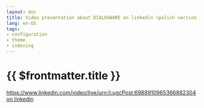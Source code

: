 ```yaml
---
layout: doc
title: Video presentation about DIALOGWARE on linkedin (polish version)
lang: en-US
tags:
- configuration
- theme
- indexing
---
```


# {{ $frontmatter.title }}


<script setup>
import ComponentA from '/components/A.vue'
import ComponentB from '/components/B.vue'

const components= [ ComponentA, ComponentB ]
const tabs= ['ComponentA', 'ComponentB']
const component= ComponentA
console.log(components)
</script>

<template>
  <div>
    <button v-for="tab in tabs" :key="tab" @click="component = tab">
      {{tab}}
    </button>
    <component :is="component" />
  </div>
</template>




https://www.linkedin.com/video/live/urn:li:ugcPost:6988910965366882304
[on linkedin](https://www.linkedin.com/video/live/urn:li:ugcPost:6988910965366882304/)




